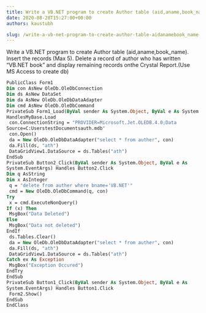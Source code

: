 ```yaml
---
title: Write a VB.NET program to create Author table (aid,aname,book_name). Insert the records (Max 5). Delete a record of author who has written “VB.NET book” and display remaining records onthe Crystal Report.(Use MS Access to create db)
date: 2020-08-28T15:27:00+00:00
authors: kaustubh

slug: /write-a-vb-net-program-to-create-author-table-aidanamebook_name-insert-the-records-max-5-delete-a-record-of-author-who-has-written-vb-net-book-and-display-remaining-records-o/
---
```

Write a VB.NET program to create Author table (aid,aname,book_name). Insert the records (Max 5). Delete a record of author who has written “VB.NET book” and display remaining records onthe Crystal Report.(Use MS Access to create db) 
```vb title="file.vb"
PublicClass Form1
Dim con AsNew OleDb.OleDbConnection
Dim ds AsNew DataSet
Dim da AsNew OleDb.OleDbDataAdapter
Dim cmd AsNew OleDb.OleDbCommand
PrivateSub Form1_Load(ByVal sender As System.Object, ByVal e As System.EventArgs)
HandlesMyBase.Load
 con.ConnectionString = "PROVIDER=Microsoft.Jet.OLEDB.4.0;Data
Source=C:UserstestDocumentsauth.mdb"
 con.Open()
 da = New OleDb.OleDbDataAdapter("select * from auther", con)
 da.Fill(ds, "ath")
 DataGridView1.DataSource = ds.Tables("ath")
EndSub
PrivateSub Button2_Click(ByVal sender As System.Object, ByVal e As
System.EventArgs) Handles Button2.Click
Dim q AsString
Dim x AsInteger
 q = "delete from auther where bname='VB.NET'"
 cmd = New OleDb.OleDbCommand(q, con)
Try
 x = cmd.ExecuteNonQuery()
If (x) Then
 MsgBox("Data Deleted")
Else
 MsgBox("Data not deleted")
EndIf
 ds.Tables.Clear()
 da = New OleDb.OleDbDataAdapter("select * from auther", con)
 da.Fill(ds, "ath")
 DataGridView1.DataSource = ds.Tables("ath")
Catch ex As Exception
 MsgBox("Exception Occured")
EndTry
EndSub
PrivateSub Button1_Click(ByVal sender As System.Object, ByVal e As
System.EventArgs) Handles Button1.Click
 Form2.Show()
EndSub
EndClass
```